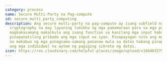 ```yaml
---
category: process
name: Secure Multi-Party na Pag-compute
id: secure_multi_party_computing
description: Ang secure multi-party na pag-compute ay isang subfield ng
  cryptography na may layuning lumikha ng mga pamamaraan para sa mga partido na
  magkakasamang makalkula ang isang function sa kanilang mga input habang
  pinapanatiling pribado ang mga input na iyon. Pinapayagan nito ang mga kalahok
  na makabuo ng mga pinagsama-samang pananaw mula sa datos habang pinapanatili
  ang mga indibidwal na aytem ng pagiging sikreto ng datos.
icon: https://res.cloudinary.com/helpful-places/image/upload/v1664832754/dtpr-icons/process/encrypted_oedzbb.svg
---
```

